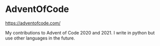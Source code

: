 # AdventOfCode
https://adventofcode.com/

My contributions to Advent of Code 2020 and 2021. I write in python but use other languages in the future.
